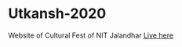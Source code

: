 # Utkansh-2020
Website of Cultural Fest of NIT Jalandhar
[Live here](https://utkansh2020.firebaseapp.com/) 
